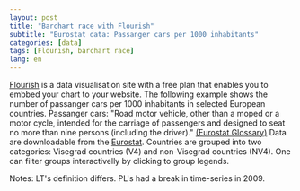 ```yaml
---
layout: post
title: "Barchart race with Flourish"
subtitle: "Eurostat data: Passanger cars per 1000 inhabitants"
categories: [data]
tags: [Flourish, barchart race]
lang: en
---
```


[Flourish](https://flourish.studio/) is a data visualisation site with a free plan that enables you to embbed your chart to your website.
The following example shows the number of passanger cars per 1000 inhabitants in selected European countries. Passanger cars: "Road motor vehicle, other than a moped or a motor cycle, intended for the carriage of passengers and designed to seat no more than nine persons (including the driver)." [(Eurostat Glossary)](https://ec.europa.eu/eurostat/documents/3859598/5911341/KS-RA-10-028-EN.PDF/6ddd731e-0936-455a-be6b-eac624a83db4) Data are downloadable from the [Eurostat](http://appsso.eurostat.ec.europa.eu/nui/show.do?query=BOOKMARK_DS-052122_QID_-4B22AAB2_UID_-3F171EB0&layout=TIME,C,X,0;GEO,L,Y,0;UNIT,L,Z,0;INDICATORS,C,Z,1;&zSelection=DS-052122UNIT,THS;DS-052122INDICATORS,OBS_FLAG;&rankName1=UNIT_1_2_-1_2&rankName2=INDICATORS_1_2_-1_2&rankName3=TIME_1_0_0_0&rankName4=GEO_1_2_0_1&sortC=ASC_-1_FIRST&rStp=&cStp=&rDCh=&cDCh=&rDM=true&cDM=true&footnes=false&empty=false&wai=false&time_mode=NONE&time_most_recent=false&lang=EN&cfo=%23%23%23%2C%23%23%23.%23%23%23). Countries are grouped into two categories: Visegrad countries (V4) and non-Visegrad countries (NV4). One can filter groups interactivelly by clicking to group legends.

<div class="flourish-embed" data-src="visualisation/479909"></div><script src="https://public.flourish.studio/resources/embed.js"></script>

Notes: LT's definition differs. PL's had a break in time-series in 2009.
